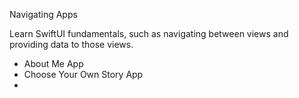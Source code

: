 Navigating Apps

Learn SwiftUI fundamentals, such as navigating between views and providing data to those views.
* About Me App
* Choose Your Own Story App
*
